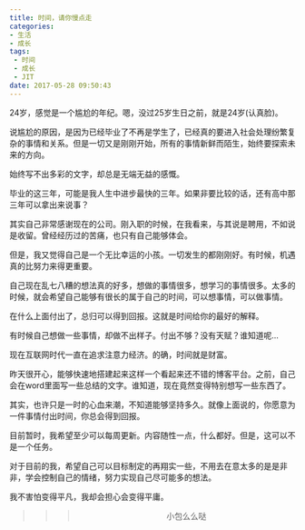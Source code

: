 ```yaml
---
title: 时间，请你慢点走
categories:
- 生活
- 成长
tags: 
 - 时间
 - 成长
 - JIT
date: 2017-05-28 09:50:43
---
```


24岁，感觉是一个尴尬的年纪。嗯，没过25岁生日之前，就是24岁(认真脸)。

说尴尬的原因，是因为已经毕业了不再是学生了，已经真的要进入社会处理纷繁复杂的事情和关系。但是一切又是刚刚开始，所有的事情新鲜而陌生，始终要探索未来的方向。

始终写不出多彩的文字，却总是无端无益的感慨。

毕业的这三年，可能是我人生中进步最快的三年。如果非要比较的话，还有高中那三年可以拿出来说事？

其实自己非常感谢现在的公司。刚入职的时候，在我看来，与其说是聘用，不如说是收留。曾经经历过的苦痛，也只有自己能够体会。

但是，我又觉得自己是一个无比幸运的小孩。一切发生的都刚刚好。有时候，机遇真的比努力来得更重要。

自己现在乱七八糟的想法真的好多，想做的事情很多，想学习的事情很多。太多的时候，就会希望自己能够有很长的属于自己的时间，可以想事情，可以做事情。

在什么上面付出了，总归可以得到回报。这就是时间给你的最好的解释。

有时候自己想做一些事情，却做不出样子。付出不够？没有天赋？谁知道呢...

现在互联网时代一直在追求注意力经济。的确，时间就是财富。

昨天很开心，能够快速地搭建起来这样一个看起来还不错的博客平台。之前，自己会在word里面写一些总结的文字。谁知道，现在竟然变得特别想写一些东西了。

其实，也许只是一时的心血来潮，不知道能够坚持多久。就像上面说的，你愿意为一件事情付出时间，你总会得到回报。

目前暂时，我希望至少可以每周更新。内容随性一点，什么都好。但是，这可以不是一个任务。

对于目前的我，希望自己可以目标制定的再翔实一些，不用去在意太多的是是非非，学会控制自己的情绪，努力实现自己尽可能多的想法。

我不害怕变得平凡，我却会担心会变得平庸。

>>><div align=center>小包么么哒</div>
